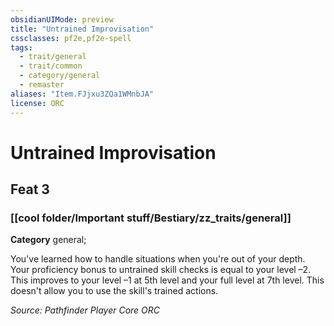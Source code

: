 ```yaml
---
obsidianUIMode: preview
title: "Untrained Improvisation"
cssclasses: pf2e,pf2e-spell
tags:
  - trait/general
  - trait/common
  - category/general
  - remaster
aliases: "Item.FJjxu3ZQa1WMnbJA"
license: ORC
---
```

# Untrained Improvisation
## Feat 3
### [[cool folder/Important stuff/Bestiary/zz_traits/general]]

**Category** general; 




You've learned how to handle situations when you're out of your depth. Your proficiency bonus to untrained skill checks is equal to your level –2. This improves to your level –1 at 5th level and your full level at 7th level. This doesn't allow you to use the skill's trained actions.

*Source: Pathfinder Player Core*
*ORC*